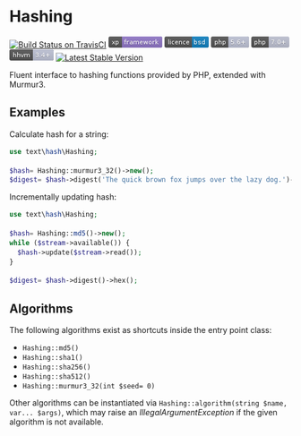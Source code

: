 Hashing
=======

[![Build Status on TravisCI](https://secure.travis-ci.org/xp-forge/hashing.svg)](http://travis-ci.org/xp-forge/hashing)
[![XP Framework Module](https://raw.githubusercontent.com/xp-framework/web/master/static/xp-framework-badge.png)](https://github.com/xp-framework/core)
[![BSD Licence](https://raw.githubusercontent.com/xp-framework/web/master/static/licence-bsd.png)](https://github.com/xp-framework/core/blob/master/LICENCE.md)
[![Required PHP 5.6+](https://raw.githubusercontent.com/xp-framework/web/master/static/php-5_6plus.png)](http://php.net/)
[![Supports PHP 7.0+](https://raw.githubusercontent.com/xp-framework/web/master/static/php-7_0plus.png)](http://php.net/)
[![Supports HHVM 3.4+](https://raw.githubusercontent.com/xp-framework/web/master/static/hhvm-3_4plus.png)](http://hhvm.com/)
[![Latest Stable Version](https://poser.pugx.org/xp-forge/hashing/version.png)](https://packagist.org/packages/xp-forge/hashing)

Fluent interface to hashing functions provided by PHP, extended with Murmur3.

Examples
--------

Calculate hash for a string:

```php
use text\hash\Hashing;

$hash= Hashing::murmur3_32()->new();
$digest= $hash->digest('The quick brown fox jumps over the lazy dog.')->hex();
```

Incrementally updating hash:

```php
use text\hash\Hashing;

$hash= Hashing::md5()->new();
while ($stream->available()) {
  $hash->update($stream->read());
}

$digest= $hash->digest()->hex();
```

Algorithms
----------
The following algorithms exist as shortcuts inside the entry point class:

* `Hashing::md5()`
* `Hashing::sha1()`
* `Hashing::sha256()`
* `Hashing::sha512()`
* `Hashing::murmur3_32(int $seed= 0)`

Other algorithms can be instantiated via `Hashing::algorithm(string $name, var... $args)`, which may raise an *IllegalArgumentException* if the given algorithm is not available.
